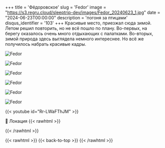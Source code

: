 +++
title = 'Фёдоровское'
slug = 'Fedor'
image = "https://s3.regru.cloud/sleeptrip-dev/images/Fedor_20240623_1.jpg"
date = "2024-06-23T00:00:00"
description = 'погоня за птицами'
disqus_identifier = '103'
+++
Красивые место, приезжал сюда зимой. Летом решил повторить, но не всё пошло по плану. Во-первых, на берегу оказалось очень много отдыхающих с палатками. Во-вторых, зимой природа здесь выглядела немного интереснее. Но всё же получилось набрать красивые кадры.

![Fedor](https://s3.regru.cloud/sleeptrip-dev/images/Fedor_20240623_2.jpg)

![Fedor](https://s3.regru.cloud/sleeptrip-dev/images/Fedor_20240623_3.jpg)

![Fedor](https://s3.regru.cloud/sleeptrip-dev/images/Fedor_20240623_4.jpg)

![Fedor](https://s3.regru.cloud/sleeptrip-dev/images/Fedor_20240623_5.jpg)

![Fedor](https://s3.regru.cloud/sleeptrip-dev/images/Fedor_20240623_6.jpg)

![Fedor](https://s3.regru.cloud/sleeptrip-dev/images/Fedor_20240623_7.jpg)

{{< youtube id="Rr-LWaFThJM" >}}

📍 Локация
{{< rawhtml >}}
<div class="yandex-map-container">
<script type="text/javascript" charset="utf-8" async src="https://api-maps.yandex.ru/services/constructor/1.0/js/?um=constructor%3A50155a005b61cb8433db313b220b910c5746353f9357656cdf01592c11f3810a&amp;width=800&amp;height=400&amp;lang=ru_RU&amp;scroll=true"></script>
</div>
{{< /rawhtml >}}

{{< rawhtml >}}
{{< back-to-top >}}
{{< /rawhtml >}}